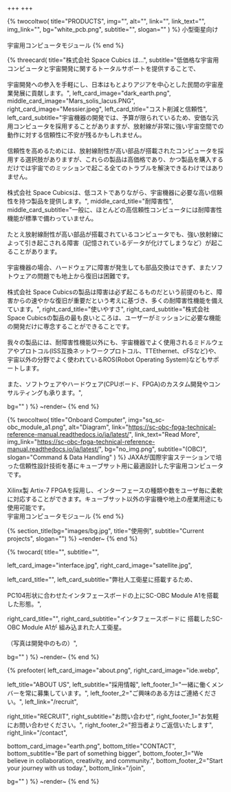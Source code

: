 +++
+++

{% twocoltwo(
  title="PRODUCTS",
  img="",
  alt="",
  link="",
  link_text="",
  img_link="",
  bg="white_pcb.png",
  subtitle="",
  slogan=""
) %}
小型衛星向け 
<br><br>
宇宙用コンピュータモジュール 
{% end %}

{% threecard(
  title="株式会社 Space Cubics は...",
  subtitle="低価格な宇宙用コンピュータと宇宙開発に関するトータルサポートを提供することで、<br><br>宇宙開発への参入を手軽にし、日本はもとよりアジアを中心とした民間の宇宙産業発展に貢献します。",
  left_card_image="dark_earth.png",
  middle_card_image="Mars_solis_lacus.PNG",
  right_card_image="Messier.jpeg",
  left_card_title="コスト削減と信頼性",
  left_card_subtitle="宇宙機器の開発では、予算が限られているため、安価な汎用コンピュータを採用することがありますが、放射線が非常に強い宇宙空間での動作に対する信頼性に不安が残るかもしれません。<br><br>信頼性を高めるためには、放射線耐性が高い部品が搭載されたコンピュータを採用する選択肢がありますが、これらの製品は高価格であり、かつ製品を購入するだけでは宇宙でのミッションで起こる全てのトラブルを解決できるわけではありません。<br><br>株式会社 Space Cubicsは、低コストでありながら、宇宙機器に必要な高い信頼性を持つ製品を提供します。",
  middle_card_title="耐障害性",
  middle_card_subtitle="一般に、ほとんどの高信頼性コンピュータには耐障害性機能が標準で備わっていません。<br><br>たとえ放射線耐性が高い部品が搭載されているコンピュータでも、強い放射線によって引き起こされる障害（記憶されているデータが化けてしまうなど）が起こることがあります。<br><br> 宇宙機器の場合、ハードウェアに障害が発生しても部品交換はできず、またソフトウェアの問題でも地上から復旧は困難です。<br><br> 株式会社 Space Cubicsの製品は障害は必ず起こるものだという前提のもと、障害からの速やかな復旧が重要だという考えに基づき、多くの耐障害性機能を備えています。",
  right_card_title="使いやすさ",
  right_card_subtitle="株式会社 Space Cubicsの製品の最も良いところは、ユーザーがミッションに必要な機能の開発だけに専念することができることです。<br><br>我々の製品には、耐障害性機能以外にも、宇宙機器でよく使用されるミドルウェアやプロトコル(ISS互換ネットワークプロトコル、TTEthernet、cFSなど)や、宇宙以外の分野でよく使われているROS(Robot Operating System)などもサポートします。<br><br>また、ソフトウェアやハードウェア(CPUボード、FPGA)のカスタム開発やコンサルティングも承ります。",

  bg=""
) %}
~render~
{% end %}


{% twocoltwo(
  title="Onboard Computer",
  img="sq_sc-obc_module_a1.png",
  alt="Diagram",
  link="https://sc-obc-fpga-technical-reference-manual.readthedocs.io/ja/latest/",
  link_text="Read More",
  img_link="https://sc-obc-fpga-technical-reference-manual.readthedocs.io/ja/latest/",
  bg="no_img.png",
  subtitle="(OBC)",
  slogan="Command & Data Handling"
) %}
JAXAが国際宇宙ステーションで培った信頼性設計技術を基にキューブサット用に最適設計した宇宙用コンピュータです。
<br> <br> 
Xilinx製 Artix-7 FPGAを採用し、インターフェースの種類や数をユーザ毎に柔軟に対応することができます。キューブサット以外の宇宙機や地上の産業用途にも使用可能です。
<br> 
宇宙用コンピュータモジュール 
{% end %}



{% section_title(bg="images/bg.jpg", title="使用例", subtitle="Current projects", slogan="") %}
~render~
{% end %}

{% twocard(
  title="",
  subtitle="",
  
  left_card_image="interface.jpg",
  right_card_image="satellite.jpg",
  
  left_card_title="",
  left_card_subtitle="弊社人工衛星に搭載するため、<br> <br> PC104形状に合わせたインタフェースボードの上にSC-OBC Module A1を搭載した形態。",
  
  right_card_title="",
  right_card_subtitle="インタフェースボードに 搭載したSC-OBC Module A1が 組み込まれた人工衛星。<br> <br> （写真は開発中のもの）",
  
  bg=""
) %}
~render~
{% end %}

{% prefooter(
  left_card_image="about.png", 
  right_card_image="ide.webp",

  left_title="ABOUT US",
  left_subtitle="採用情報",
  left_footer_1="一緒に働くメンバーを常に募集しています。",
  left_footer_2="ご興味のある方はご連絡ください。",
  left_link="/recruit",

  right_title="RECRUIT",
  right_subtitle="お問い合わせ",
  right_footer_1="お気軽にお問い合わせください。",
  right_footer_2="担当者よりご返信いたします",
  right_link="/contact",

  bottom_card_image="earth.png",
  bottom_title="CONTACT",
  bottom_subtitle="Be part of something bigger",
  bottom_footer_1="We believe in collaboration, creativity, and community.",
  bottom_footer_2="Start your journey with us today.",
  bottom_link="/join",

  bg=""
) %}
~render~
{% end %}
